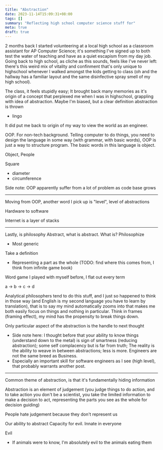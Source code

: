 ```yaml
---
title: "Abstraction"
date: 2023-11-14T15:09:31+08:00
tags: []
summary: "Reflecting high school computer science stuff for"
meta: true
draft: true
---
```


2 months back I started volunteering at a local high school as a classroom assistant for AP Computer Science; it's something I've signed up to both test the water of teaching and have as a quiet escapism from my day job. Going back to high school, as cliche as this sounds, feels like I've never left: there's this weird mix of vitality and confinment that's only unique to highschool whenever I walked amongst the kids getting to class (oh and the hallway has a familiar layout and the same disinfective spray smell of my high school).

The class, it feels stupidly easy; It brought back many memories as it's origin of a concept that perplexed me when I was in highschool, grappling with idea of abstraction. Maybe I'm biased, but a clear definition abstraction is thrown
- lingo

It did put me back to origin of my way to view the world as an engineer. 

OOP. For non-tech background. Telling computer to do things, you need to design the language in some way (with grammar, with basic words), OOP is just a way to structure program. The basic words in this language is object.

Object, People

Square
- diameter
- circumference

Side note: OOP apparently suffer from a lot of problem as code base grows

---

Moving from OOP, another word I pick up is "level", level of abstractions

Hardware to software

Internet is a layer of stacks

---

Lastly, is philosophy
Abstract, what is abstract. What is? Philosophize
- Most generic

Take a definition
- Representing a part as the whole (TODO: find where this comes from, I think from infinite game book) 

Word game I played with myself before, I flat out every term

a -> b -> c -> d

Analytical philosophers tend to do this stuff, and I just so happened to think in those way (and English is my second language you have to learn by translation), that is to say my mind automatically zooms into that makes me both easily focus on things and nothing in particular. Think in frames (framing effect), my mind has the propensity to break things down.

Only particular aspect of the abstraction is the handle to next thought

- Side note here: I thought before that your ability to know things (understand down to the metal) is sign of smartness (reducing abstraction); some self complacency but is far from truth; The reality is the ability to weave in between abstractions; less is more. Engineers are not the same breed as Business. 
- Especially an important skill for software engineers as I see (high level), that probably warrants another post.

---

Common theme of abstraction, is that it's fundamentally hiding information

Abstraction is an element of judgement (you judge things to do action, and to take action you don't be a scientist, you take the limited information to make a decision to act, representing the parts you see as the whole for decision guiding) 

People hate judgement because they don't represent us

Our ability to abstract Capacity for evil. Innate in everyone

Evil
- If animals were to know, I'm absolutely evil to the animals eating them

